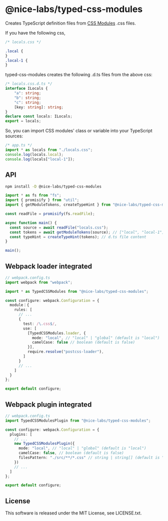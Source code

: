 # @nice-labs/typed-css-modules

Creates TypeScript definition files from [CSS Modules](https://github.com/css-modules/css-modules) .css files.

If you have the following css,

```css
/* locals.css */

.local {
}
.local-1 {
}
```

typed-css-modules creates the following .d.ts files from the above css:

```ts
/* locals.css.d.ts */
interface ILocals {
    "a": string;
    "b": string;
    "c": string;
    [key: string]: string;
}
declare const locals: ILocals;
export = locals;
```

So, you can import CSS modules' class or variable into your TypeScript sources:

```ts
/* app.ts */
import * as locals from "./locals.css";
console.log(locals.local);
console.log(locals["local-1"]);
```

## API

```sh
npm install -D @nice-labs/typed-css-modules
```

```ts
import * as fs from "fs";
import { promisify } from "util";
import { getModuleTokens, createTypeHint } from "@nice-labs/typed-css-modules";

const readFile = promisify(fs.readFile);

async function main() {
  const source = await readFile("locals.css");
  const tokens = await getModuleTokens(source); // ["local", "local-1"]
  const typeHint = createTypeHint(tokens); // d.ts file content
}

main();
```

## Webpack loader integrated

```ts
// webpack.config.ts
import webpack from "webpack";

import * as TypedCSSModules from "@nice-labs/typed-css-modules";

const configure: webpack.Configuration = {
  module：{
    rules: [
      // ...
      {
        test: /\.css$/,
        use: [
          [TypedCSSModules.loader, {
            mode: "local", // "local" | "global" (default is "local")
            camelCase: false // boolean (default is false)
          }],
          require.resolve("postcss-loader"),
        ]
      }
      // ...
    ]
  }
};

export default configure;
```

## Webpack plugin integrated

```ts
// webpack.config.ts
import TypedCSSModulesPlugin from "@nice-labs/typed-css-modules";

const configure: webpack.Configuration = {
  plugins: [
    // ...
    new TypedCSSModulesPlugin({
      mode: "local", // "local" | "global" (default is "local")
      camelCase: false, // boolean (default is false)
      filesPattern: "./src/**/*.css" // string | string[] (default is "./src/**/*.css")
    })
    // ...
  ]
};

export default configure;
```

## License

This software is released under the MIT License, see LICENSE.txt.
